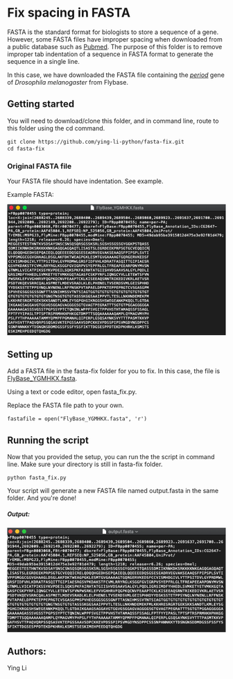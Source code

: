 # Fix spacing in FASTA 
FASTA is the standard format for biologists to store a sequence of a gene. However, some FASTA files have improper spacing when downloaded from a public database such as [Pubmed](https://www.ncbi.nlm.nih.gov/pubmed/). The purpose of this folder is to remove improper tab indentation of a sequence in FASTA format to generate the sequence in a single line. 


In this case, we have downloaded the FASTA file containing the <i>[period](http://flybase.org/download/sequence/FBgn0003068/FBpp)</i> gene of <i>Drosophila melanogaster </i> from Flybase. 

## Getting started

You will need to download/clone this folder, and in command line, route to this folder using the cd command. 
```
git clone https://github.com/ying-li-python/fasta-fix.git
cd fasta-fix 
```
### Original FASTA file 

Your FASTA file should have indentation. See example.  

Example FASTA: 

<img src="https://raw.githubusercontent.com/ying-li-python/fasta-fix/master/Images/fasta_example.png"> 

## Setting up
Add a FASTA file in the fasta-fix folder for you to fix. In this case, the file is [FlyBase_YGMHKX.fasta](https://github.com/ying-li-python/fasta-fix/blob/master/FlyBase_YGMHKX.fasta).

Using a text or code editor, open fasta_fix.py. 

Replace the FASTA file path to your own. 

```
fastafile = open("FlyBase_YGMHKX.fasta", 'r')
```

## Running the script 
Now that you provided the setup, you can run the the script in command line. Make sure your directory is still in fasta-fix folder.

```
python fasta_fix.py 
```

Your script will generate a new FASTA file named output.fasta in the same folder. And you're done! 

##### Output: 

<img src="https://raw.githubusercontent.com/ying-li-python/fasta-fix/master/Images/output.png">


## Authors: 
Ying Li 



